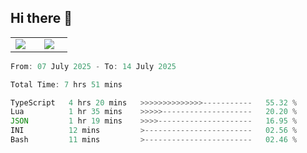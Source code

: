 ## Hi there 👋

<p align="center">
  <table align="center">
  <tr border="none">
  <td width="35%" align="center">
    <img  align="center"  src="http://github-profile-summary-cards.vercel.app/api/cards/stats?username=ricepunk&theme=github_dark" />
  </td>
    
  <td width="65%" align="center">
    <img  align="center"  src="http://github-profile-summary-cards.vercel.app/api/cards/profile-details?username=ricepunk&theme=github_dark" />
  </td>
  </tr>
  </table>
</p>

<!--START_SECTION:waka-->

```typescript
From: 07 July 2025 - To: 14 July 2025

Total Time: 7 hrs 51 mins

TypeScript   4 hrs 20 mins   >>>>>>>>>>>>>>-----------   55.32 %
Lua          1 hr 35 mins    >>>>>--------------------   20.20 %
JSON         1 hr 19 mins    >>>>---------------------   16.95 %
INI          12 mins         >------------------------   02.56 %
Bash         11 mins         >------------------------   02.46 %
```

<!--END_SECTION:waka-->
